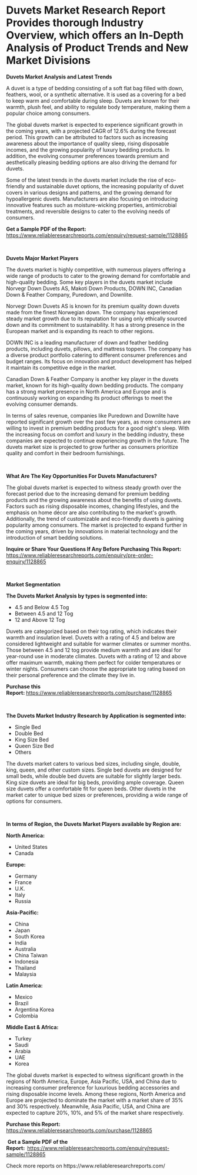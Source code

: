 <p><h1>Duvets Market Research Report Provides thorough Industry Overview, which offers an In-Depth Analysis of Product Trends and New Market Divisions</h1></p><p><strong>Duvets Market Analysis and Latest Trends</strong></p>
<p><p>A duvet is a type of bedding consisting of a soft flat bag filled with down, feathers, wool, or a synthetic alternative. It is used as a covering for a bed to keep warm and comfortable during sleep. Duvets are known for their warmth, plush feel, and ability to regulate body temperature, making them a popular choice among consumers.</p><p>The global duvets market is expected to experience significant growth in the coming years, with a projected CAGR of 12.6% during the forecast period. This growth can be attributed to factors such as increasing awareness about the importance of quality sleep, rising disposable incomes, and the growing popularity of luxury bedding products. In addition, the evolving consumer preferences towards premium and aesthetically pleasing bedding options are also driving the demand for duvets.</p><p>Some of the latest trends in the duvets market include the rise of eco-friendly and sustainable duvet options, the increasing popularity of duvet covers in various designs and patterns, and the growing demand for hypoallergenic duvets. Manufacturers are also focusing on introducing innovative features such as moisture-wicking properties, antimicrobial treatments, and reversible designs to cater to the evolving needs of consumers.</p></p>
<p><strong>Get a Sample PDF of the Report:&nbsp;</strong> <a href="https://www.reliableresearchreports.com/enquiry/request-sample/1128865">https://www.reliableresearchreports.com/enquiry/request-sample/1128865</a></p>
<p>&nbsp;</p>
<p><strong>Duvets Major Market Players</strong></p>
<p><p>The duvets market is highly competitive, with numerous players offering a wide range of products to cater to the growing demand for comfortable and high-quality bedding. Some key players in the duvets market include Norvegr Down Duvets AS, Makoti Down Products, DOWN INC, Canadian Down & Feather Company, Puredown, and Downlite.</p><p>Norvegr Down Duvets AS is known for its premium quality down duvets made from the finest Norwegian down. The company has experienced steady market growth due to its reputation for using only ethically sourced down and its commitment to sustainability. It has a strong presence in the European market and is expanding its reach to other regions.</p><p>DOWN INC is a leading manufacturer of down and feather bedding products, including duvets, pillows, and mattress toppers. The company has a diverse product portfolio catering to different consumer preferences and budget ranges. Its focus on innovation and product development has helped it maintain its competitive edge in the market.</p><p>Canadian Down & Feather Company is another key player in the duvets market, known for its high-quality down bedding products. The company has a strong market presence in North America and Europe and is continuously working on expanding its product offerings to meet the evolving consumer demands.</p><p>In terms of sales revenue, companies like Puredown and Downlite have reported significant growth over the past few years, as more consumers are willing to invest in premium bedding products for a good night's sleep. With the increasing focus on comfort and luxury in the bedding industry, these companies are expected to continue experiencing growth in the future. The duvets market size is projected to grow further as consumers prioritize quality and comfort in their bedroom furnishings.</p></p>
<p>&nbsp;</p>
<p><strong>What Are The Key Opportunities For Duvets Manufacturers?</strong></p>
<p><p>The global duvets market is expected to witness steady growth over the forecast period due to the increasing demand for premium bedding products and the growing awareness about the benefits of using duvets. Factors such as rising disposable incomes, changing lifestyles, and the emphasis on home décor are also contributing to the market's growth. Additionally, the trend of customizable and eco-friendly duvets is gaining popularity among consumers. The market is projected to expand further in the coming years, driven by innovations in material technology and the introduction of smart bedding solutions.</p></p>
<p><strong>Inquire or Share Your Questions If Any Before Purchasing This Report:</strong> <a href="https://www.reliableresearchreports.com/enquiry/pre-order-enquiry/1128865">https://www.reliableresearchreports.com/enquiry/pre-order-enquiry/1128865</a></p>
<p>&nbsp;</p>
<p><strong>Market Segmentation</strong></p>
<p><strong>The Duvets Market Analysis by types is segmented into:</strong></p>
<p><ul><li>4.5 and Below 4.5 Tog</li><li>Between 4.5 and 12 Tog</li><li>12 and Above 12 Tog</li></ul></p>
<p><p>Duvets are categorized based on their tog rating, which indicates their warmth and insulation level. Duvets with a rating of 4.5 and below are considered lightweight and suitable for warmer climates or summer months. Those between 4.5 and 12 tog provide medium warmth and are ideal for year-round use in moderate climates. Duvets with a rating of 12 and above offer maximum warmth, making them perfect for colder temperatures or winter nights. Consumers can choose the appropriate tog rating based on their personal preference and the climate they live in.</p></p>
<p><strong>Purchase this Report:&nbsp;</strong><a href="https://www.reliableresearchreports.com/purchase/1128865">https://www.reliableresearchreports.com/purchase/1128865</a></p>
<p>&nbsp;</p>
<p><strong>The Duvets Market Industry Research by Application is segmented into:</strong></p>
<p><ul><li>Single Bed</li><li>Double Bed</li><li>King Size Bed</li><li>Queen Size Bed</li><li>Others</li></ul></p>
<p><p>The duvets market caters to various bed sizes, including single, double, king, queen, and other custom sizes. Single bed duvets are designed for small beds, while double bed duvets are suitable for slightly larger beds. King size duvets are ideal for big beds, providing ample coverage. Queen size duvets offer a comfortable fit for queen beds. Other duvets in the market cater to unique bed sizes or preferences, providing a wide range of options for consumers.</p></p>
<p>&nbsp;</p>
<p><strong>In terms of Region, the Duvets Market Players available by Region are:</strong></p>
<p>
    <p> <strong> North America: </strong>
        <ul>
            <li>United States</li>
            <li>Canada</li>
        </ul>
        </p> 
    <p> <strong> Europe: </strong>
        <ul>
            <li>Germany</li>
            <li>France</li>
            <li>U.K.</li>
            <li>Italy</li>
            <li>Russia</li>
        </ul>
        </p> 
    <p> <strong> Asia-Pacific: </strong>
        <ul>
            <li>China</li>
            <li>Japan</li>
            <li>South Korea</li>
            <li>India</li>
            <li>Australia</li>
            <li>China Taiwan</li>
            <li>Indonesia</li>
            <li>Thailand</li>
            <li>Malaysia</li>
        </ul>
        </p> 
    <p> <strong> Latin America: </strong>
        <ul>
            <li>Mexico</li>
            <li>Brazil</li>
            <li>Argentina Korea</li>
            <li>Colombia</li>
        </ul>
        </p> 
    <p> <strong> Middle East & Africa: </strong>
        <ul>
            <li>Turkey</li>
            <li>Saudi</li>
            <li>Arabia</li>
            <li>UAE</li>
            <li>Korea</li>
        </ul>
    </p>
    </p>
<p><p>The global duvets market is expected to witness significant growth in the regions of North America, Europe, Asia Pacific, USA, and China due to increasing consumer preference for luxurious bedding accessories and rising disposable income levels. Among these regions, North America and Europe are projected to dominate the market with a market share of 35% and 30% respectively. Meanwhile, Asia Pacific, USA, and China are expected to capture 20%, 10%, and 5% of the market share respectively.</p></p>
<p><strong>Purchase this Report: </strong><a href="https://www.reliableresearchreports.com/purchase/1128865">https://www.reliableresearchreports.com/purchase/1128865</a></p>
<p>&nbsp;<strong>Get a Sample PDF of the Report:&nbsp;&nbsp;</strong><a href="https://www.reliableresearchreports.com/enquiry/request-sample/1128865">https://www.reliableresearchreports.com/enquiry/request-sample/1128865</a></p>
<p><strong></strong></p>
<p>Check more reports on https://www.reliableresearchreports.com/</p>